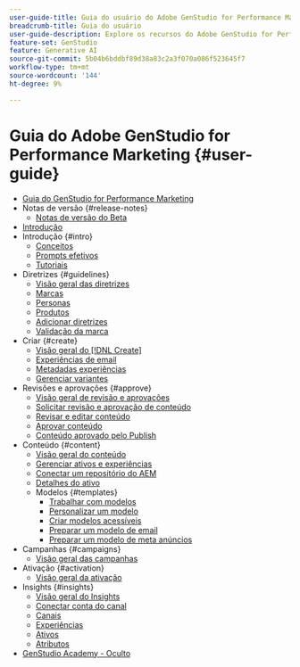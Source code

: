 ```yaml
---
user-guide-title: Guia do usuário do Adobe GenStudio for Performance Marketing
breadcrumb-title: Guia do usuário
user-guide-description: Explore os recursos do Adobe GenStudio for Performance Marketing. Saiba como criar rapidamente ativos na marca, gerar variações e otimizar experiências.
feature-set: GenStudio
feature: Generative AI
source-git-commit: 5b04b6bddbf89d38a83c2a3f070a086f523645f7
workflow-type: tm+mt
source-wordcount: '144'
ht-degree: 9%

---
```



# Guia do Adobe GenStudio for Performance Marketing {#user-guide}

+ [Guia do GenStudio for Performance Marketing](home.md)
+ Notas de versão {#release-notes}
   + [Notas de versão do Beta](beta-release-notes.md)
+ [Introdução](get-started.md)
+ Introdução {#intro}
   + [Conceitos ](concepts.md)
   + [Prompts efetivos](effective-prompts.md)
   + [Tutoriais](https://experienceleague.adobe.com/docs/genstudio/learning/tutorials.html)
+ Diretrizes {#guidelines}
   + [Visão geral das diretrizes](guidelines/overview.md)
   + [Marcas](guidelines/brands.md)
   + [Personas](guidelines/personas.md)
   + [Produtos](guidelines/products.md)
   + [Adicionar diretrizes](guidelines/add-guidelines.md)
   + [Validação da marca](guidelines/brand-validation.md)
+ Criar {#create}
   + [Visão geral do [!DNL Create]](create/overview.md)
   + [Experiências de email](create/email-experiences.md)
   + [Metadadas experiências](create/meta-experiences.md)
   + [Gerenciar variantes](create/manage-variants.md)
+ Revisões e aprovações {#approve}
   + [Visão geral de revisão e aprovações](approvals/overview.md)
   + [Solicitar revisão e aprovação de conteúdo](approvals/request-review.md)
   + [Revisar e editar conteúdo](approvals/review-and-edit.md)
   + [Aprovar conteúdo](approvals/approve-content.md)
   + [Conteúdo aprovado pelo Publish](approvals/publish-content.md)
+ Conteúdo {#content}
   + [Visão geral do conteúdo](content/overview.md)
   + [Gerenciar ativos e experiências](content/manage-assets.md)
   + [Conectar um repositório do AEM](content/connect-aem-repo.md)
   + [Detalhes do ativo](content/asset-details.md)
   + Modelos {#templates}
      + [Trabalhar com modelos](content/use-templates.md)
      + [Personalizar um modelo](content/customize-template.md)
      + [Criar modelos acessíveis](content/accessibility-for-templates.md)
      + [Preparar um modelo de email](content/email-template.md)
      + [Preparar um modelo de meta anúncios](content/meta-template.md)
+ Campanhas {#campaigns}
   + [Visão geral das campanhas](campaigns/overview.md)
+ Ativação {#activation}
   + [Visão geral da ativação](activation/overview.md)
+ Insights {#insights}
   + [Visão geral do Insights](insights/overview.md)
   + [Conectar conta do canal](insights/connect-channel.md)
   + [Canais](insights/channels.md)
   + [Experiências](insights/experiences.md)
   + [Ativos](insights/assets.md)
   + [Atributos](insights/attributes.md)
+ [GenStudio Academy - Oculto](genstudioacademy.md)
